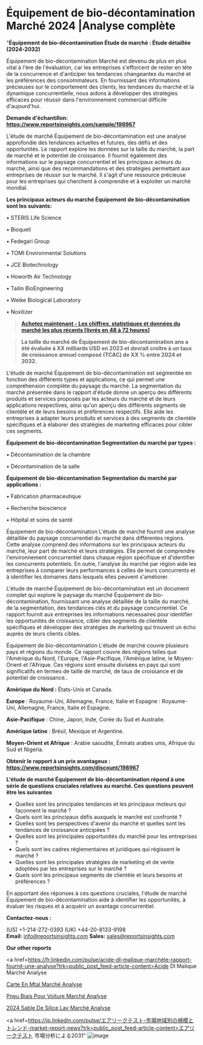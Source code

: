 # Équipement de bio-décontamination Marché 2024 |Analyse complète

"<strong>Équipement de bio-décontamination Étude de marché : Étude détaillée (2024-2032)</strong>

Équipement de bio-décontamination Marché est devenu de plus en plus vital à l'ère de l'évaluation, car les entreprises s'efforcent de rester en tête de la concurrence et d'anticiper les tendances changeantes du marché et les préférences des consommateurs. En fournissant des informations précieuses sur le comportement des clients, les tendances du marché et la dynamique concurrentielle, nous aidons à développer des stratégies efficaces pour réussir dans l'environnement commercial difficile d'aujourd'hui.

<strong>Demande d'échantillon: <a href=https://www.reportsinsights.com/sample/198967>https://www.reportsinsights.com/sample/198967</a></strong>

L'étude de marché Équipement de bio-décontamination est une analyse approfondie des tendances actuelles et futures, des défis et des opportunités. Le rapport explore les données sur la taille du marché, la part de marché et le potentiel de croissance. Il fournit également des informations sur le paysage concurrentiel et les principaux acteurs du marché, ainsi que des recommandations et des stratégies permettant aux entreprises de réussir sur le marché. Il s'agit d'une ressource précieuse pour les entreprises qui cherchent à comprendre et à exploiter un marché mondial.

<strong>Les principaux acteurs du marché Équipement de bio-décontamination sont les suivants:</strong>

• STERIS Life Science

• Bioquell

• Fedegari Group

• TOMI Environmental Solutions

• JCE Biotechnology

• Howorth Air Technology

• Tailin BioEngineering

• Weike Biological Laboratory

• Noxilizer
<blockquote><a href=https://www.reportsinsights.com/buynow/198967><span style=text-decoration: underline;><strong>Achetez maintenant - Les chiffres, statistiques et données du marché les plus récents [livrés en 48 à 72 heures]</strong></span></a></blockquote>
<blockquote><span style=text-decoration: underline;><strong>La taille du marché de Équipement de bio-décontamination ans a été évaluée à XX milliards USD en 2023 et devrait croître à un taux de croissance annuel composé (TCAC) de XX % entre 2024 et 2032.</strong></span></blockquote>
L'étude de marché Équipement de bio-décontamination est segmentée en fonction des différents types et applications, ce qui permet une compréhension complète du paysage du marché. La segmentation du marché présentée dans le rapport d'étude donne un aperçu des différents produits et services proposés par les acteurs du marché et de leurs applications respectives, ainsi qu'un aperçu des différents segments de clientèle et de leurs besoins et préférences respectifs. Elle aide les entreprises à adapter leurs produits et services à des segments de clientèle spécifiques et à élaborer des stratégies de marketing efficaces pour cibler ces segments.

<strong>Équipement de bio-décontamination Segmentation du marché par types :</strong>

• Décontamination de la chambre

• Décontamination de la salle

<strong>Équipement de bio-décontamination Segmentation du marché par applications :</strong>

• Fabrication pharmaceutique

• Recherche bioscience

• Hôpital et soins de santé

Équipement de bio-décontamination L'étude de marché fournit une analyse détaillée du paysage concurrentiel du marché dans différentes régions. Cette analyse comprend des informations sur les principaux acteurs du marché, leur part de marché et leurs stratégies. Elle permet de comprendre l'environnement concurrentiel dans chaque région spécifique et d'identifier les concurrents potentiels. En outre, l'analyse du marché par région aide les entreprises à comparer leurs performances à celles de leurs concurrents et à identifier les domaines dans lesquels elles peuvent s'améliorer.

L'étude de marché Équipement de bio-décontamination est un document complet qui explore le paysage du marché Équipement de bio-décontamination, fournissant une analyse détaillée de la taille du marché, de la segmentation, des tendances clés et du paysage concurrentiel. Ce rapport fournit aux entreprises les informations nécessaires pour identifier les opportunités de croissance, cibler des segments de clientèle spécifiques et développer des stratégies de marketing qui trouvent un écho auprès de leurs clients cibles.

Équipement de bio-décontamination L'étude de marché couvre plusieurs pays et régions du monde. Ce rapport couvre des régions telles que l'Amérique du Nord, l'Europe, l'Asie-Pacifique, l'Amérique latine, le Moyen-Orient et l'Afrique. Ces régions sont ensuite divisées en pays qui sont significatifs en termes de taille de marché, de taux de croissance et de potentiel de croissance..

<strong>Amérique du Nord :</strong> États-Unis et Canada.

<strong>Europe</strong> : Royaume-Uni, Allemagne, France, Italie et Espagne : Royaume-Uni, Allemagne, France, Italie et Espagne.

<strong>Asie-Pacifique</strong> : Chine, Japon, Inde, Corée du Sud et Australie.

<strong>Amérique latine</strong> : Brésil, Mexique et Argentine.

<strong>Moyen-Orient et Afrique</strong> : Arabie saoudite, Émirats arabes unis, Afrique du Sud et Nigeria.

<strong>Obtenir le rapport à un prix avantageux : <a href=https://www.reportsinsights.com/discount/198967>https://www.reportsinsights.com/discount/198967</a></strong>

<strong>L'étude de marché Équipement de bio-décontamination répond à une série de questions cruciales relatives au marché. Ces questions peuvent être les suivantes</strong>
<ul>
  <li>Quelles sont les principales tendances et les principaux moteurs qui façonnent le marché ?</li>
  <li>Quels sont les principaux défis auxquels le marché est confronté ?</li>
  <li>Quelles sont les perspectives d'avenir du marché et quelles sont les tendances de croissance anticipées ?</li>
  <li>Quelles sont les principales opportunités du marché pour les entreprises ?</li>
  <li>Quels sont les cadres réglementaires et juridiques qui régissent le marché ?</li>
  <li>Quelles sont les principales stratégies de marketing et de vente adoptées par les entreprises sur le marché ?</li>
  <li>Quels sont les principaux segments de clientèle et leurs besoins et préférences ?</li>
</ul>
En apportant des réponses à ces questions cruciales, l'étude de marché Équipement de bio-décontamination aide à identifier les opportunités, à évaluer les risques et à acquérir un avantage concurrentiel.

<strong>Contactez-nous :</strong>

(US) +1-214-272-0393
(UK) +44-20-8133-9198
<strong>Email:</strong> <a>info@reportsinsights.com</a>
<strong>Sales:</strong> <a>sales@reportsinsights.com</a>

<strong>Our other reports</strong>

<a href=https://fr.linkedin.com/pulse/acide-dl-malique-marchéle-rapport-fournit-une-analyse?trk=public_post_feed-article-content>Acide Dl Malique Marché Analyse</a>

<a href=https://www.linkedin.com/pulse/carte-en-m%C3%A9tal-march%C3%A9-analyse-des-parts-et-r1t2f/>Carte En Mtal Marché Analyse</a>

<a href=https://www.linkedin.com/pulse/pneu-biais%C3%A9-pour-voiture-march%C3%A9-paysage-yebpf/>Pneu Biais Pour Voiture Marché Analyse</a>

<a href=https://www.linkedin.com/pulse/2024-sable-de-silice-lav%C3%A9-march%C3%A9-paysage-comprenant-p8jtc/>2024 Sable De Silice Lav Marché Analyse</a>

<a href=https://jp.linkedin.com/pulse/エアリークテスト-市場地域別の規模とトレンド-market-report-news?trk=public_post_feed-article-content>エアリークテスト 市場分析による2031</a>"
![image](https://github.com/daminid12/RImarketTech/assets/158430485/43d67e6d-d7f1-4134-b9fc-0c224ab482c5)
